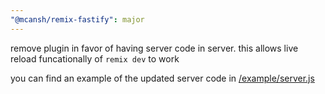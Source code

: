 ```yaml
---
"@mcansh/remix-fastify": major
---
```


remove plugin in favor of having server code in server. this allows live reload funcationally of `remix dev` to work

you can find an example of the updated server code in [/example/server.js](/example/server.js)
